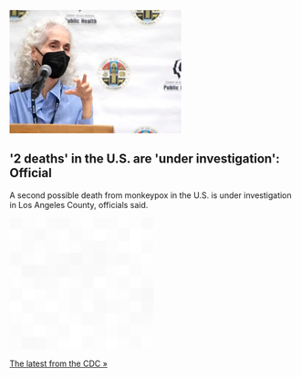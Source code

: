 
!['2 deaths' in the U.S. are 'under investigation': Official](./20220912175744.png)
## '2 deaths' in the U.S. are 'under investigation': Official

A second possible death from monkeypox in the U.S. is under investigation in Los Angeles County, officials said.

![pic](../square_bg.png)

[The latest from the CDC »](https://www.yahoo.com/news/second-possible-u-death-monkeypox-063319028.html)
